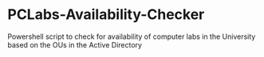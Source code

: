 # PCLabs-Availability-Checker

Powershell script to check for availability of computer labs in the University based on the OUs in the Active Directory
